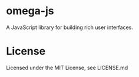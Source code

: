 omega-js
========

A JavaScript library for building rich user interfaces.

License
========

Licensed under the MIT License, see LICENSE.md
